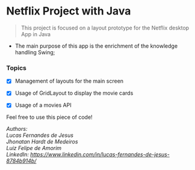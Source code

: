 # Netflix Project with Java
> This project is focused on a layout prototype for the Netflix desktop App in Java

- The main purpose of this app is the enrichment of the knowledge handling Swing;

### Topics

-[x] Management of layouts for the main screen
-[x] Usage of GridLayout to display the movie cards
-[x] Usage of a movies API



Feel free to use this piece of code!

*_Authors:_*<br> _Lucas Fernandes de Jesus_ <br>
_Jhonatan Hardt de Medeiros_ <br>
_Luiz Felipe de Amorim_ <br>
*_LinkedIn:_* _https://www.linkedin.com/in/lucas-fernandes-de-jesus-8784b914b/_
